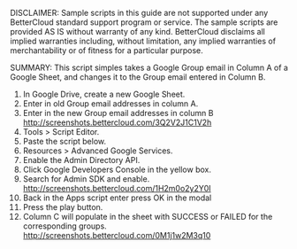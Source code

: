 DISCLAIMER: Sample scripts in this guide are not supported under any BetterCloud standard support program or service. The sample scripts are provided AS IS without warranty of any kind. BetterCloud disclaims all implied warranties including, without limitation, any implied warranties of merchantability or of fitness for a particular purpose.

SUMMARY: This script simples takes a Google Group email in Column A of a Google Sheet, and changes it to the Group email entered in Column B. 

1) In Google Drive, create a new Google Sheet.
2) Enter in old Group email addresses in column A.
3) Enter in the new Group email addresses in column B http://screenshots.bettercloud.com/3Q2V2J1C1V2h
4) Tools > Script Editor.
5) Paste the script below.
6) Resources > Advanced Google Services.
7) Enable the Admin Directory API.
8) Click Google Developers Console in the yellow box.
9) Search for Admin SDK and enable. http://screenshots.bettercloud.com/1H2m0o2y2Y0I
10) Back in the Apps script enter press OK in the modal
11) Press the play button.
12) Column C will populate in the sheet with SUCCESS or FAILED for the corresponding groups. http://screenshots.bettercloud.com/0M1j1w2M3q10
